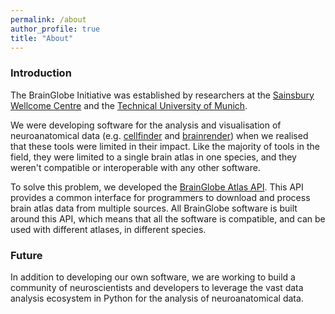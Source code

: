 ```yaml
---
permalink: /about
author_profile: true
title: "About"
---
```


### Introduction

The BrainGlobe Initiative was established by researchers at the 
[Sainsbury Wellcome Centre](https://www.sainsburywellcome.org) and the [
Technical University of Munich](https://www.tum.de/en/).

We were developing software for the analysis and visualisation of neuroanatomical data 
(e.g. [cellfinder](https://brainglobe.info/cellfinder) and
[brainrender](https://docs.brainrender.info/)) when we realised that these tools were limited in their impact. 
Like the majority of tools in the field, they were limited to a single brain atlas in one species, and 
they weren't compatible or interoperable with any other software.

To solve this problem, we developed the [BrainGlobe Atlas API](https://brainglobe.info/atlas-api).
 This API  provides a common interface for programmers to download and process brain atlas data from multiple sources.
All BrainGlobe software is built around this API, which means that all the software is compatible, and can be used with 
different atlases, in different species.

### Future
In addition to developing our own software, we are working to build a community of neuroscientists and
 developers to leverage the vast data analysis ecosystem in Python for the analysis of neuroanatomical data.
